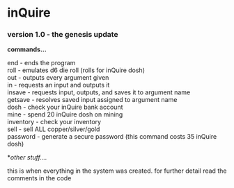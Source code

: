 # inQuire  
### version 1.0 - the genesis update  
  
**commands...**  
  
end - ends the program   
roll - emulates d6 die roll (rolls for inQuire dosh)   
out - outputs every argument given  
in - requests an input and outputs it  
insave - requests input, outputs, and saves it to argument name  
getsave - resolves saved input assigned to argument name  
dosh - check your inQuire bank account  
mine - spend 20 inQuire dosh on mining  
inventory - check your inventory  
sell - sell ALL copper/silver/gold  
password - generate a secure password (this command costs 35 inQuire dosh)  
  
**other stuff....*  

this is when everything in the system was created. for further detail read the comments in the code  
